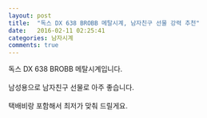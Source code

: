 ```yaml
---
layout: post
title:  "독스 DX 638 BROBB 메탈시계, 남자친구 선물 강력 추천"
date:   2016-02-11 02:25:41
categories: 남자시계
comments: true
---
```


독스 DX 638 BROBB 메탈시계입니다. 
<br><br>
남성용으로 남자친구 선물로 아주 좋습니다.
<br><br>
택배비랑 포함해서 최저가 맞춰 드릴게요.<br>
<br>
<img class="image" src="https://3.bp.blogspot.com/-U_ysHp8juCQ/W-czWHJx3YI/AAAAAAAAArk/Edccd50VLLA-gfT9r1lXBrhu6nu-zIkEwCLcBGAs/s1600/356845784568.jpg" alt=""/>
<br>
<br>
<img class="image" src="http://www.nbbang.co.kr/data/webedit/20181029175300_omuhgyyl.jpg" alt=""/>
